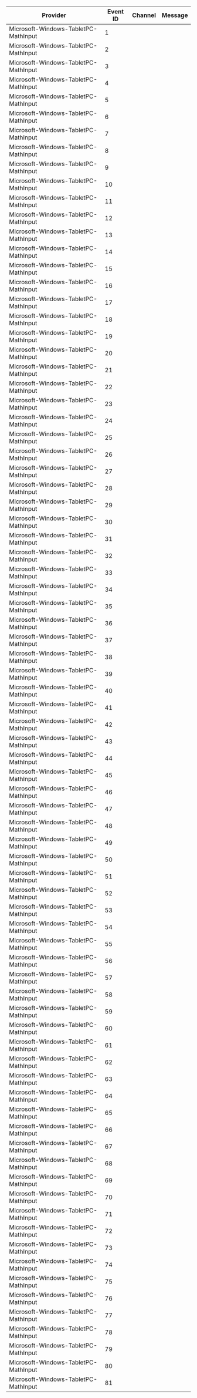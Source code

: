 Provider                              |  Event ID  |  Channel  |  Message
--------------------------------------|------------|-----------|---------
Microsoft-Windows-TabletPC-MathInput  |  1         |           |
Microsoft-Windows-TabletPC-MathInput  |  2         |           |
Microsoft-Windows-TabletPC-MathInput  |  3         |           |
Microsoft-Windows-TabletPC-MathInput  |  4         |           |
Microsoft-Windows-TabletPC-MathInput  |  5         |           |
Microsoft-Windows-TabletPC-MathInput  |  6         |           |
Microsoft-Windows-TabletPC-MathInput  |  7         |           |
Microsoft-Windows-TabletPC-MathInput  |  8         |           |
Microsoft-Windows-TabletPC-MathInput  |  9         |           |
Microsoft-Windows-TabletPC-MathInput  |  10        |           |
Microsoft-Windows-TabletPC-MathInput  |  11        |           |
Microsoft-Windows-TabletPC-MathInput  |  12        |           |
Microsoft-Windows-TabletPC-MathInput  |  13        |           |
Microsoft-Windows-TabletPC-MathInput  |  14        |           |
Microsoft-Windows-TabletPC-MathInput  |  15        |           |
Microsoft-Windows-TabletPC-MathInput  |  16        |           |
Microsoft-Windows-TabletPC-MathInput  |  17        |           |
Microsoft-Windows-TabletPC-MathInput  |  18        |           |
Microsoft-Windows-TabletPC-MathInput  |  19        |           |
Microsoft-Windows-TabletPC-MathInput  |  20        |           |
Microsoft-Windows-TabletPC-MathInput  |  21        |           |
Microsoft-Windows-TabletPC-MathInput  |  22        |           |
Microsoft-Windows-TabletPC-MathInput  |  23        |           |
Microsoft-Windows-TabletPC-MathInput  |  24        |           |
Microsoft-Windows-TabletPC-MathInput  |  25        |           |
Microsoft-Windows-TabletPC-MathInput  |  26        |           |
Microsoft-Windows-TabletPC-MathInput  |  27        |           |
Microsoft-Windows-TabletPC-MathInput  |  28        |           |
Microsoft-Windows-TabletPC-MathInput  |  29        |           |
Microsoft-Windows-TabletPC-MathInput  |  30        |           |
Microsoft-Windows-TabletPC-MathInput  |  31        |           |
Microsoft-Windows-TabletPC-MathInput  |  32        |           |
Microsoft-Windows-TabletPC-MathInput  |  33        |           |
Microsoft-Windows-TabletPC-MathInput  |  34        |           |
Microsoft-Windows-TabletPC-MathInput  |  35        |           |
Microsoft-Windows-TabletPC-MathInput  |  36        |           |
Microsoft-Windows-TabletPC-MathInput  |  37        |           |
Microsoft-Windows-TabletPC-MathInput  |  38        |           |
Microsoft-Windows-TabletPC-MathInput  |  39        |           |
Microsoft-Windows-TabletPC-MathInput  |  40        |           |
Microsoft-Windows-TabletPC-MathInput  |  41        |           |
Microsoft-Windows-TabletPC-MathInput  |  42        |           |
Microsoft-Windows-TabletPC-MathInput  |  43        |           |
Microsoft-Windows-TabletPC-MathInput  |  44        |           |
Microsoft-Windows-TabletPC-MathInput  |  45        |           |
Microsoft-Windows-TabletPC-MathInput  |  46        |           |
Microsoft-Windows-TabletPC-MathInput  |  47        |           |
Microsoft-Windows-TabletPC-MathInput  |  48        |           |
Microsoft-Windows-TabletPC-MathInput  |  49        |           |
Microsoft-Windows-TabletPC-MathInput  |  50        |           |
Microsoft-Windows-TabletPC-MathInput  |  51        |           |
Microsoft-Windows-TabletPC-MathInput  |  52        |           |
Microsoft-Windows-TabletPC-MathInput  |  53        |           |
Microsoft-Windows-TabletPC-MathInput  |  54        |           |
Microsoft-Windows-TabletPC-MathInput  |  55        |           |
Microsoft-Windows-TabletPC-MathInput  |  56        |           |
Microsoft-Windows-TabletPC-MathInput  |  57        |           |
Microsoft-Windows-TabletPC-MathInput  |  58        |           |
Microsoft-Windows-TabletPC-MathInput  |  59        |           |
Microsoft-Windows-TabletPC-MathInput  |  60        |           |
Microsoft-Windows-TabletPC-MathInput  |  61        |           |
Microsoft-Windows-TabletPC-MathInput  |  62        |           |
Microsoft-Windows-TabletPC-MathInput  |  63        |           |
Microsoft-Windows-TabletPC-MathInput  |  64        |           |
Microsoft-Windows-TabletPC-MathInput  |  65        |           |
Microsoft-Windows-TabletPC-MathInput  |  66        |           |
Microsoft-Windows-TabletPC-MathInput  |  67        |           |
Microsoft-Windows-TabletPC-MathInput  |  68        |           |
Microsoft-Windows-TabletPC-MathInput  |  69        |           |
Microsoft-Windows-TabletPC-MathInput  |  70        |           |
Microsoft-Windows-TabletPC-MathInput  |  71        |           |
Microsoft-Windows-TabletPC-MathInput  |  72        |           |
Microsoft-Windows-TabletPC-MathInput  |  73        |           |
Microsoft-Windows-TabletPC-MathInput  |  74        |           |
Microsoft-Windows-TabletPC-MathInput  |  75        |           |
Microsoft-Windows-TabletPC-MathInput  |  76        |           |
Microsoft-Windows-TabletPC-MathInput  |  77        |           |
Microsoft-Windows-TabletPC-MathInput  |  78        |           |
Microsoft-Windows-TabletPC-MathInput  |  79        |           |
Microsoft-Windows-TabletPC-MathInput  |  80        |           |
Microsoft-Windows-TabletPC-MathInput  |  81        |           |